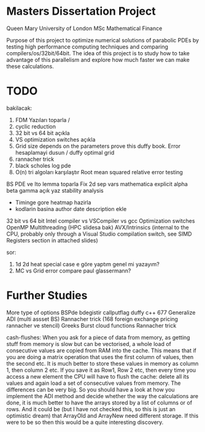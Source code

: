 # Masters Dissertation Project #
Queen Mary University of London
MSc Mathematical Finance

Purpose of this project to optimize numerical solutions of parabolic PDEs by testing high performance computing techniques and comparing compilers/os/32bit/64bit. The idea of this project is to study how to take advantage of this parallelism and explore how much faster we can make these calculations.

# TODO #
bakilacak:
1) FDM Yazıları toparla / 
2) cyclic reduction
3) 32 bit vs 64 bit açıkla
3) VS optimization switches açıkla
3) Grid size depends on the parameters prove this duffy book. Error hesaplamayi dusun / duffy optimal grid
4) rannacher trick
5) black scholes log pde
6) O(n) tri algoları karşılaştır
Root mean squared relative error testing

BS PDE ve Ito lemma toparla 
Fix 2d sep vars mathematica
explicit alpha beta gamma açık yaz
stability analysis 

* Timinge gore heatmap hazirla
* kodlarin basina author date description ekle

32 bit vs 64  bit
Intel compiler vs VSCompiler vs gcc
Optimization switches
OpenMP
Multithreading (HPC slidesa bak)
AVX/Intrinsics  (internal to the CPU, probably only through a Visual Studio compilation switch, see SIMD Registers section in attached slides) 


sor:
1) 1d 2d heat special case e göre yaptım genel mi yazayım?
2) MC vs Grid error compare paul glassermann?


# Further Studies #
More type of options BSPde bdegistir callputflag duffy c++ 677 
Generalize ADI (multi assset BS)
Rannacher trick (168 foreign exchange pricing rannacher ve stencil)
Greeks
Burst cloud functions
Rannacher trick

cash-flushes: When you ask for a piece of data from memory, as getting stuff from memory is slow but can be vectorised, a whole load of consecutive values are copied from RAM into the cache. This means that if you are doing a matrix operation that uses the first column of values, then the second etc. It is much better to store these values in memory as column 1, then column 2 etc. If you save it as Row1, Row 2 etc, then every time you access a new element the CPU will have to flush the cache: delete all its values and again load a set of consecutive values from memory. The differences can be very big. So you should have a look at how you implement the ADI method and decide whether the way the calculations are done, it is much better to have the arrays stored by a list of columns or of rows. And it could be (but I have not checked this, so this is just an optimistic dream) that ArrayOld and ArrayNew need different storage. If this were to be so then this would be a quite interesting discovery.